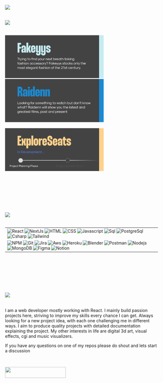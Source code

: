 <a href="#"><img src="https://github.com/Typicallunchbox/Typicallunchbox/assets/41709116/101d8468-8310-4701-a614-4fa50c4dd300" /></a>
</br>
</br>


<img src="https://github.com/Typicallunchbox/Typicallunchbox/assets/41709116/a625542e-0a02-4357-aca5-13627e2d6b77" />
 </br>
  </br>
  <p align="left" gap=""20px>
    <a href="https://github.com/Typicallunchbox/fakeyys-ecommerce"><img width="325" src="./icons/fakeyys-project.png" alt="Fakeyys"></a>
    &nbsp;
    &nbsp;
    &nbsp;
    &nbsp;
    <a href="https://github.com/Typicallunchbox/Raidenn3.0"><img width="325" src="./icons/raidenn-project.png" alt="Raidenn"></a>
    </br>
    </br>
    <a href="https://github.com/Typicallunchbox/Raidenn3.0"><img width="325" src="./icons/explore-seats-project.png" alt="Raidenn"></a> 

  </p>
</br>
</br>
</br>

<img src="https://github.com/Typicallunchbox/Typicallunchbox/assets/41709116/4994e9e5-9410-4c73-9aa5-df3ae61e8595" width="100%" height="2"/>

</br>
</br>
</br>
</br>

<!-- 
## Demo

![Demo Doccou alpha](http://share.gifyoutube.com/KzB6Gb.gif) -->
<img src="https://github.com/Typicallunchbox/Typicallunchbox/assets/41709116/77da275e-5029-4eb2-afc7-1abd8eb12f8d"/>
</br>
</br>
<table>
    <tr>
        <td>
            <img alt="React" src="https://img.shields.io/badge/-React-61dbfb?style=for-the-badge&logo=React&logoColor=black" />
            <img alt="NextJs" src="https://img.shields.io/badge/-Nextjs-FFFFFF?style=for-the-badge&logo=Next.js&logoColor=black" />
            <img alt="HTML" src="https://img.shields.io/badge/-Html-F16529?style=for-the-badge&logo=html5&logoColor=white" />
            <img alt="CSS" src="https://img.shields.io/badge/-Css-1471B6?style=for-the-badge&logo=css3&logoColor=white" />
            <img alt="Javascript" src="https://img.shields.io/badge/-Javascript-f0db4f?style=for-the-badge&logo=javascript&logoColor=black" />
            <img alt="Sql" src="https://img.shields.io/badge/-Mysql-00758F?style=for-the-badge&logo=MicrosoftSQLServer&logoColor=white" />
            <img alt="PostgreSql" src="https://img.shields.io/badge/PostgreSQL-316192?style=for-the-badge&logo=postgresql&logoColor=white" />
            <img alt="Csharp" src="https://img.shields.io/badge/-csharp-280068?style=for-the-badge&logo=CSharp&logoColor=white" />
            <img alt="Tailwind" src="https://img.shields.io/badge/-Tailwind-06b6d4?style=for-the-badge&logo=Tailwind&logoColor=white" />
        </td>
    </tr>
    <tr>
        <td>
            <img alt="NPM" src="https://img.shields.io/badge/-NPM-CB3837?style=for-the-badge&logo=npm&logoColor=white" />
            <img alt="Git" src="https://img.shields.io/badge/-Git-F1502F?style=for-the-badge&logo=Git&logoColor=white" />
            <img alt="Jira" src="https://img.shields.io/badge/-Jira-2280FA?style=for-the-badge&logo=jira&logoColor=white" />
            <img alt="Aws" src="https://img.shields.io/badge/-Aws-F1502F?style=for-the-badge&logo=amazonaws&logoColor=white" />
            <img alt="Heroku" src="https://img.shields.io/badge/Heroku-430098?style=for-the-badge&logo=heroku&logoColor=white" />
            <img alt="Blender" src="https://img.shields.io/badge/-Blender-EA7600?style=for-the-badge&logo=Blender&logoColor=white" />
            <img alt="Postman" src="https://img.shields.io/badge/-Postman-F16529?style=for-the-badge&logo=postman&logoColor=white" />
            <img alt="Nodejs" src="https://img.shields.io/badge/-Nodejs-43853d?style=for-the-badge&logo=Node.js&logoColor=white" />
            <img alt="MongoDB" src="https://img.shields.io/badge/-MongoDB-13aa52?style=for-the-badge&logo=mongodb&logoColor=white" />
            <img alt="Figma" src="https://img.shields.io/badge/-Figma-A159FF?style=for-the-badge&logo=figma&logoColor=white" />
            <img alt="Notion" src="https://img.shields.io/badge/Notion-000000?style=for-the-badge&logo=notion&logoColor=white" />
        </td>
    </tr>
</table>

</br>
</br>
</br>

<img src="https://github.com/Typicallunchbox/Typicallunchbox/assets/41709116/4994e9e5-9410-4c73-9aa5-df3ae61e8595" width="100%" height="2"/>
</br>
</br>
</br>
</br>

<img src="https://github.com/Typicallunchbox/Typicallunchbox/assets/41709116/d91a343c-04c4-47c8-b3a6-cbb088126995"/>
</br>
</br>
<p align="left">I am a web developer mostly working with React. I mainly build passion projects here, striving to improve my skills every chance I can get. Always looking for a new project idea, with each one challenging me in different ways. I aim to produce quality projects with detailed documentation explaining the project. My other interests in life are digital 3d art, visual effects, cgi and music visualizers.</p>
<p align="left">If you have any questions on one of my repos please do shout and lets start a discussion</p>

</br>
  <p align="left">
    <a href="https://www.linkedin.com/in/keegan-launspach/"><img href="https://www.linkedin.com/in/keegan-launspach/" src="https://github.com/Typicallunchbox/Typicallunchbox/assets/41709116/c83d8469-e84a-4c8a-b6f8-c60506f0e3bf" width="200" height="36" /></a>
  </p>


